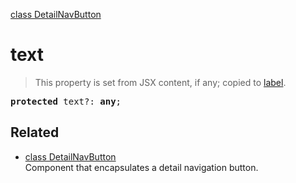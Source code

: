 [class DetailNavButton](DetailNavButton.md)

# text

> This property is set from JSX content, if any; copied to [label](DetailNavButton_base_label.md).

<pre class="docgen_signature"><b>protected</b> text?: <b>any</b>;</pre>

## Related

- [<!--{ref:class}-->class DetailNavButton](DetailNavButton.md) \
    Component that encapsulates a detail navigation button.
